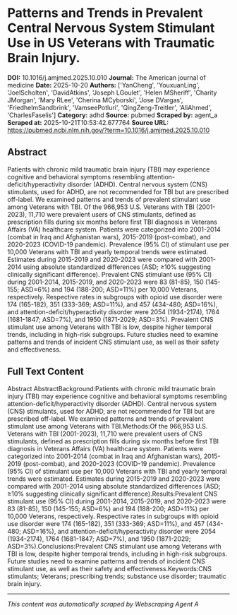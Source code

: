 # Patterns and Trends in Prevalent Central Nervous System Stimulant Use in US Veterans with Traumatic Brain Injury.

**DOI:** 10.1016/j.amjmed.2025.10.010
**Journal:** The American journal of medicine
**Date:** 2025-10-20
**Authors:** ['YanCheng', 'YouxuanLing', 'JoelScholten', 'DavidAtkins', 'Joseph LGoulet', 'Helen MSheriff', 'Charity JMorgan', 'Mary RLee', 'Cherina MCyborski', 'Jose DVargas', 'FriedhelmSandbrink', 'VamseePotluri', 'QingZeng-Treitler', 'AliAhmed', 'CharlesFaselis']
**Category:** adhd
**Source:** pubmed
**Scraped by:** agent_a
**Scraped at:** 2025-10-21T10:53:42.677764
**Source URL:** https://pubmed.ncbi.nlm.nih.gov/?term=10.1016/j.amjmed.2025.10.010

## Abstract

Patients with chronic mild traumatic brain injury (TBI) may experience cognitive and behavioral symptoms resembling attention-deficit/hyperactivity disorder (ADHD). Central nervous system (CNS) stimulants, used for ADHD, are not recommended for TBI but are prescribed off-label. We examined patterns and trends of prevalent stimulant use among Veterans with TBI.
Of the 966,953 U.S. Veterans with TBI (2001-2023), 11,710 were prevalent users of CNS stimulants, defined as prescription fills during six months before first TBI diagnosis in Veterans Affairs (VA) healthcare system. Patients were categorized into 2001-2014 (combat in Iraq and Afghanistan wars), 2015-2019 (post-combat), and 2020-2023 (COVID-19 pandemic). Prevalence (95% CI) of stimulant use per 10,000 Veterans with TBI and yearly temporal trends were estimated. Estimates during 2015-2019 and 2020-2023 were compared with 2001-2014 using absolute standardized differences (ASD; ≥10% suggesting clinically significant difference).
Prevalent CNS stimulant use (95% CI) during 2001-2014, 2015-2019, and 2020-2023 were 83 (81-85), 150 (145-155; ASD=6%) and 194 (188-200; ASD=11%) per 10,000 Veterans, respectively. Respective rates in subgroups with opioid use disorder were 174 (165-182), 351 (333-369; ASD=11%), and 457 (434-480; ASD=16%), and attention-deficit/hyperactivity disorder were 2054 (1934-2174), 1764 (1681-1847; ASD=7%), and 1950 (1871-2029; ASD=3%).
Prevalent CNS stimulant use among Veterans with TBI is low, despite higher temporal trends, including in high-risk subgroups. Future studies need to examine patterns and trends of incident CNS stimulant use, as well as their safety and effectiveness.

## Full Text Content

Abstract AbstractBackground:Patients with chronic mild traumatic brain injury (TBI) may experience cognitive and behavioral symptoms resembling attention-deficit/hyperactivity disorder (ADHD). Central nervous system (CNS) stimulants, used for ADHD, are not recommended for TBI but are prescribed off-label. We examined patterns and trends of prevalent stimulant use among Veterans with TBI.Methods:Of the 966,953 U.S. Veterans with TBI (2001-2023), 11,710 were prevalent users of CNS stimulants, defined as prescription fills during six months before first TBI diagnosis in Veterans Affairs (VA) healthcare system. Patients were categorized into 2001-2014 (combat in Iraq and Afghanistan wars), 2015-2019 (post-combat), and 2020-2023 (COVID-19 pandemic). Prevalence (95% CI) of stimulant use per 10,000 Veterans with TBI and yearly temporal trends were estimated. Estimates during 2015-2019 and 2020-2023 were compared with 2001-2014 using absolute standardized differences (ASD; ≥10% suggesting clinically significant difference).Results:Prevalent CNS stimulant use (95% CI) during 2001-2014, 2015-2019, and 2020-2023 were 83 (81-85), 150 (145-155; ASD=6%) and 194 (188-200; ASD=11%) per 10,000 Veterans, respectively. Respective rates in subgroups with opioid use disorder were 174 (165-182), 351 (333-369; ASD=11%), and 457 (434-480; ASD=16%), and attention-deficit/hyperactivity disorder were 2054 (1934-2174), 1764 (1681-1847; ASD=7%), and 1950 (1871-2029; ASD=3%).Conclusions:Prevalent CNS stimulant use among Veterans with TBI is low, despite higher temporal trends, including in high-risk subgroups. Future studies need to examine patterns and trends of incident CNS stimulant use, as well as their safety and effectiveness.Keywords:CNS stimulants; Veterans; prescribing trends; substance use disorder; traumatic brain injury.

---
*This content was automatically scraped by Webscraping Agent A*
